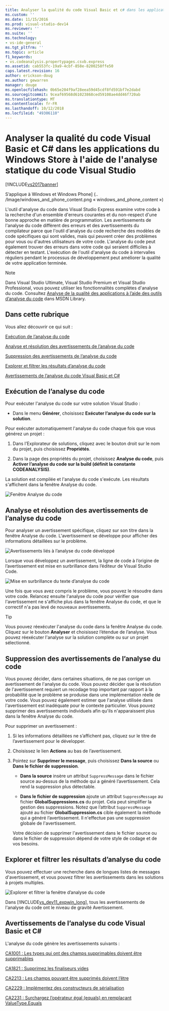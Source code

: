 ```yaml
---
title: Analyser la qualité du code Visual Basic et c# dans les applications de Store à l’aide d’analyse statique du code de Visual Studio | Microsoft Docs
ms.custom: ''
ms.date: 11/15/2016
ms.prod: visual-studio-dev14
ms.reviewer: ''
ms.suite: ''
ms.technology:
- vs-ide-general
ms.tgt_pltfrm: ''
ms.topic: article
f1_keywords:
- vs.codeanalysis.propertypages.csvb.express
ms.assetid: cab553fc-19a9-4cbf-858e-8200258ffe50
caps.latest.revision: 16
author: erickson-doug
ms.author: gewarren
manager: douge
ms.openlocfilehash: 0b65e204f9af28eea59d45cdf8fd591bf7e2dabd
ms.sourcegitcommit: 9ceaf69568d61023868ced59108ae4dd46f720ab
ms.translationtype: MT
ms.contentlocale: fr-FR
ms.lasthandoff: 10/12/2018
ms.locfileid: "49306110"
---
```

# <a name="analyze-visual-basic-and-c-code-quality-in-store-apps-using-visual-studio-static-code-analysis"></a>Analyser la qualité du code Visual Basic et C# dans les applications du Windows Store à l'aide de l'analyse statique du code Visual Studio
[!INCLUDE[vs2017banner](../includes/vs2017banner.md)]

S’applique à Windows et Windows Phone] (.. /Image/windows_and_phone_content.png « windows_and_phone_content »)  
  
 L'outil d'analyse du code dans Visual Studio Express examine votre code à la recherche d'un ensemble d'erreurs courantes et du non-respect d'une bonne approche en matière de programmation. Les avertissements de l'analyse du code diffèrent des erreurs et des avertissements du compilateur parce que l'outil d'analyse du code recherche des modèles de code spécifiques qui sont valides, mais qui peuvent créer des problèmes pour vous ou d'autres utilisateurs de votre code. L'analyse du code peut également trouver des erreurs dans votre code qui seraient difficiles à détecter en testant. L'exécution de l'outil d'analyse du code à intervalles réguliers pendant le processus de développement peut améliorer la qualité de votre application terminée.  
  
> [!NOTE]
>  Dans Visual Studio Ultimate, Visual Studio Premium et Visual Studio Professional, vous pouvez utiliser les fonctionnalités complètes d'analyse du code. Consultez [Analyse de la qualité des applications à l’aide des outils d’analyse du code](http://msdn.microsoft.com/library/dd264897.aspx) dans MSDN Library.  
  
## <a name="in-this-topic"></a>Dans cette rubrique  
 Vous allez découvrir ce qui suit :  
  
 [Exécution de l’analyse du code](../test/analyze-visual-basic-and-csharp-code-quality-in-store-apps-using-visual-studio-static-code-analysis.md#BKMK_Run)  
  
 [Analyse et résolution des avertissements de l’analyse du code](../test/analyze-visual-basic-and-csharp-code-quality-in-store-apps-using-visual-studio-static-code-analysis.md#BKMK_Analyze)  
  
 [Suppression des avertissements de l’analyse du code](../test/analyze-visual-basic-and-csharp-code-quality-in-store-apps-using-visual-studio-static-code-analysis.md#BKMK_Suppress)  
  
 [Explorer et filtrer les résultats d’analyse du code](../test/analyze-visual-basic-and-csharp-code-quality-in-store-apps-using-visual-studio-static-code-analysis.md#BKMK_Search)  
  
 [Avertissements de l’analyse du code Visual Basic et C#](../test/analyze-visual-basic-and-csharp-code-quality-in-store-apps-using-visual-studio-static-code-analysis.md#BKMK_Warnings)  
  
##  <a name="BKMK_Run"></a> Exécution de l’analyse du code  
 Pour exécuter l'analyse du code sur votre solution Visual Studio :  
  
-   Dans le menu **Générer**, choisissez **Exécuter l’analyse du code sur la solution**.  
  
 Pour exécuter automatiquement l'analyse du code chaque fois que vous générez un projet :  
  
1.  Dans l’Explorateur de solutions, cliquez avec le bouton droit sur le nom du projet, puis choisissez **Propriétés**.  
  
2.  Dans la page des propriétés du projet, choisissez **Analyse du code**, puis **Activer l’analyse du code sur la build (définit la constante CODEANALYSIS)**.  
  
 La solution est compilée et l'analyse du code s'exécute. Les résultats s'affichent dans la fenêtre Analyse du code.  
  
 ![Fenêtre Analyse du code](../test/media/ca-managed-collapsed.png "CA_Managed_Collapsed")  
  
##  <a name="BKMK_Analyze"></a> Analyse et résolution des avertissements de l’analyse du code  
 Pour analyser un avertissement spécifique, cliquez sur son titre dans la fenêtre Analyse du code. L'avertissement se développe pour afficher des informations détaillées sur le problème.  
  
 ![Avertissements liés à l’analyse du code développé](../test/media/ca-managed-callouts.png "CA_Managed_Callouts")  
  
 Lorsque vous développez un avertissement, la ligne de code à l’origine de l’avertissement est mise en surbrillance dans l’éditeur de Visual Studio Code.  
  
 ![Mise en surbrillance du texte d’analyse du code](../test/media/ca-managed-sourceline.png "CA_Managed_SourceLine")  
  
 Une fois que vous avez compris le problème, vous pouvez le résoudre dans votre code. Relancez ensuite l'analyse du code pour vérifier que l'avertissement ne s'affiche plus dans la fenêtre Analyse du code, et que le correctif n'a pas levé de nouveaux avertissements.  
  
> [!TIP]
>  Vous pouvez réexécuter l'analyse du code dans la fenêtre Analyse du code. Cliquez sur le bouton **Analyser** et choisissez l’étendue de l’analyse. Vous pouvez réexécuter l'analyse sur la solution complète ou sur un projet sélectionné.  
  
##  <a name="BKMK_Suppress"></a> Suppression des avertissements de l’analyse du code  
 Vous pouvez décider, dans certaines situations, de ne pas corriger un avertissement de l'analyse du code. Vous pouvez décider que la résolution de l'avertissement requiert un recodage trop important par rapport à la probabilité que le problème se produise dans une implémentation réelle de votre code. Vous pouvez également estimer que l'analyse utilisée dans l'avertissement est inadéquate pour le contexte particulier. Vous pouvez supprimer des avertissements individuels afin qu'ils n'apparaissent plus dans la fenêtre Analyse du code.  
  
 Pour supprimer un avertissement :  
  
1.  Si les informations détaillées ne s’affichent pas, cliquez sur le titre de l’avertissement pour le développer.  
  
2.  Choisissez le lien **Actions** au bas de l’avertissement.  
  
3.  Pointez sur **Supprimer le message**, puis choisissez **Dans la source** ou **Dans le fichier de suppression**.  
  
    -   **Dans la source** insère un attribut `SuppressMessage` dans le fichier source au-dessus de la méthode qui a généré l’avertissement. Cela rend la suppression plus détectable.  
  
    -   **Dans le fichier de suppression** ajoute un attribut `SuppressMessage` au fichier **GlobalSuppressions.cs** du projet. Cela peut simplifier la gestion des suppressions. Notez que l’attribut `SuppressMessage` ajouté au fichier **GlobalSuppression.cs** cible également la méthode qui a généré l’avertissement. Il n'effectue pas une suppression globale de l'avertissement.  
  
     Votre décision de supprimer l'avertissement dans le fichier source ou dans le fichier de suppression dépend de votre style de codage et de vos besoins.  
  
##  <a name="BKMK_Search"></a> Explorer et filtrer les résultats d’analyse du code  
 Vous pouvez effectuer une recherche dans de longues listes de messages d'avertissement, et vous pouvez filtrer les avertissements dans les solutions à projets multiples.  
  
 ![Explorer et filtrer la fenêtre d’analyse du code](../test/media/ca-searchfilter.png "CA_SearchFilter")  
  
 Dans [!INCLUDE[vs_dev11_expwin_long](../includes/vs-dev11-expwin-long-md.md)], tous les avertissements de l'analyse du code ont le niveau de gravité Avertissement.  
  
##  <a name="BKMK_Warnings"></a> Avertissements de l’analyse du code Visual Basic et C#  
 L'analyse du code génère les avertissements suivants :  
  
 [CA1001 : Les types qui ont des champs supprimables doivent être supprimables](http://msdn.microsoft.com/library/ms182172.aspx)  
  
 [CA1821 : Supprimez les finaliseurs vides](http://msdn.microsoft.com/library/bb264476.aspx)  
  
 [CA2213 : Les champs pouvant être supprimés doivent l’être](http://msdn.microsoft.com/library/ms182328.aspx)  
  
 [CA2229 : Implémentez des constructeurs de sérialisation](http://msdn.microsoft.com/library/ms182343.aspx)  
  
 [CA2231 : Surchargez l’opérateur égal (equals) en remplaçant ValueType.Equals](http://msdn.microsoft.com/library/ms182359.aspx)



